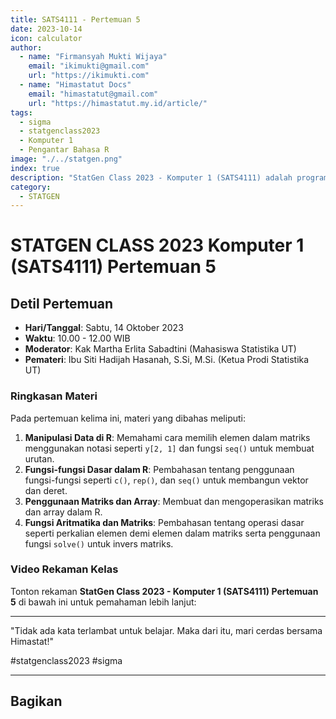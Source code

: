 ```yaml
--- 
title: SATS4111 - Pertemuan 5
date: 2023-10-14
icon: calculator
author:
  - name: "Firmansyah Mukti Wijaya"
    email: "ikimukti@gmail.com"
    url: "https://ikimukti.com"
  - name: "Himastatut Docs"
    email: "himastatut@gmail.com"
    url: "https://himastatut.my.id/article/"
tags:
  - sigma
  - statgenclass2023
  - Komputer 1
  - Pengantar Bahasa R
image: "./../statgen.png"
index: true
description: "StatGen Class 2023 - Komputer 1 (SATS4111) adalah program untuk memperkenalkan mahasiswa pada perangkat lunak R dan aplikasinya dalam analisis statistik."
category: 
  - STATGEN
--- 
```


# STATGEN CLASS 2023 Komputer 1 (SATS4111) Pertemuan 5

## Detil Pertemuan

- **Hari/Tanggal**: Sabtu, 14 Oktober 2023
- **Waktu**: 10.00 - 12.00 WIB
- **Moderator**: Kak Martha Erlita Sabadtini (Mahasiswa Statistika UT)
- **Pemateri**: Ibu Siti Hadijah Hasanah, S.Si, M.Si. (Ketua Prodi Statistika UT)

### Ringkasan Materi
Pada pertemuan kelima ini, materi yang dibahas meliputi:
1. **Manipulasi Data di R**: Memahami cara memilih elemen dalam matriks menggunakan notasi seperti `y[2, 1]` dan fungsi `seq()` untuk membuat urutan.
2. **Fungsi-fungsi Dasar dalam R**: Pembahasan tentang penggunaan fungsi-fungsi seperti `c()`, `rep()`, dan `seq()` untuk membangun vektor dan deret.
3. **Penggunaan Matriks dan Array**: Membuat dan mengoperasikan matriks dan array dalam R.
4. **Fungsi Aritmatika dan Matriks**: Pembahasan tentang operasi dasar seperti perkalian elemen demi elemen dalam matriks serta penggunaan fungsi `solve()` untuk invers matriks.

### Video Rekaman Kelas
Tonton rekaman **StatGen Class 2023 - Komputer 1 (SATS4111) Pertemuan 5** di bawah ini untuk pemahaman lebih lanjut:

<VidStack
  src="youtube/SfUXNGSNdkQ"
  title="StatGen Class 2023 - Komputer 1 (SATS4111) Pertemuan 5"
/>

--- 

"Tidak ada kata terlambat untuk belajar. Maka dari itu, mari cerdas bersama Himastat!"

#statgenclass2023 #sigma

--- 


## Bagikan
<Share colorful />
<GitContributors />
<GitChangelog />